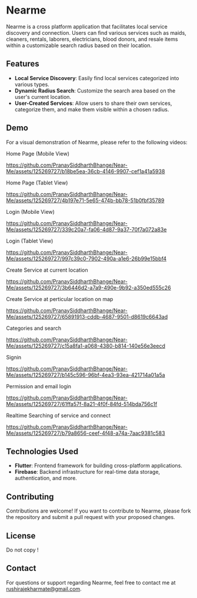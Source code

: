 
# Nearme

Nearme is a cross platform application that facilitates local service discovery and connection. Users can find various services such as maids, cleaners, rentals, laborers, electricians, blood donors, and resale items within a customizable search radius based on their location.

## Features

- **Local Service Discovery**: Easily find local services categorized into various types.
- **Dynamic Radius Search**: Customize the search area based on the user's current location.
- **User-Created Services**: Allow users to share their own services, categorize them, and make them visible within a chosen radius.

## Demo

For a visual demonstration of Nearme, please refer to the following videos:

Home Page (Mobile View)

https://github.com/PranaySiddharthBhange/Near-Me/assets/125269727/b18be5ea-36cb-4146-9907-cef1a41a5938

Home Page (Tablet View)

https://github.com/PranaySiddharthBhange/Near-Me/assets/125269727/4b197e71-5e65-474b-bb78-51b0fbf35789

Login (Mobile View)

https://github.com/PranaySiddharthBhange/Near-Me/assets/125269727/339c20a7-fa06-4d87-9a37-70f7a072a83e

Login (Tablet View)

https://github.com/PranaySiddharthBhange/Near-Me/assets/125269727/997c39c0-7902-490a-a1e6-26b99e15bbf4



Create Service at current location

https://github.com/PranaySiddharthBhange/Near-Me/assets/125269727/3b6446d2-a7a9-490e-9b92-a350ed555c26

Create Service at perticular location on map

https://github.com/PranaySiddharthBhange/Near-Me/assets/125269727/65891913-cddb-4687-9501-d8619c6643ad

Categories and search

https://github.com/PranaySiddharthBhange/Near-Me/assets/125269727/c15a8fa1-a068-4380-b814-140e56e3eecd

Signin 

https://github.com/PranaySiddharthBhange/Near-Me/assets/125269727/b145c596-96bf-4ea3-93ea-421714a01a5a

Permission and email login

https://github.com/PranaySiddharthBhange/Near-Me/assets/125269727/61ffa57f-8a21-4f0f-84fd-514bda756c1f

Realtime Searching of service and connect

https://github.com/PranaySiddharthBhange/Near-Me/assets/125269727/b79a8656-ceef-4f48-a74a-7aac9381c583




## Technologies Used

- **Flutter**: Frontend framework for building cross-platform applications.
- **Firebase**: Backend infrastructure for real-time data storage, authentication, and more.



## Contributing

Contributions are welcome! If you want to contribute to Nearme, please fork the repository and submit a pull request with your proposed changes.

## License

Do not copy !

## Contact

For questions or support regarding Nearme, feel free to contact me at [rushirajekharmate@gmail.com](mailto:rushirajekharmate@gmail.com).
